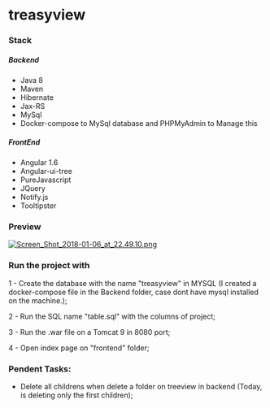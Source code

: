 # treasyview

### Stack

##### Backend
* Java 8
* Maven
* Hibernate
* Jax-RS
* MySql
* Docker-compose to MySql database and PHPMyAdmin to Manage this

##### FrontEnd
* Angular 1.6
* Angular-ui-tree
* PureJavascript
* JQuery
* Notify.js
* Tooltipster

### Preview

[![Screen_Shot_2018-01-06_at_22.49.10.png](https://s18.postimg.org/3nwxe0nh5/Screen_Shot_2018-01-06_at_22.49.10.png)](https://postimg.org/image/u8zg9kpud/)

### Run the project with
1 - Create the database with the name "treasyview" in MYSQL (I created a docker-compose file in the Backend folder, case dont have mysql installed on the machine.);
  
2 - Run the SQL name "table.sql" with the columns of project;

3 - Run the .war file on a Tomcat 9 in 8080 port;

4 - Open index page on "frontend" folder;

### Pendent Tasks: 
* Delete all childrens when delete a folder on treeview in backend (Today, is deleting only the first children);
